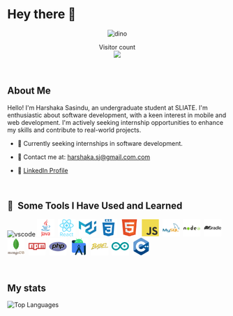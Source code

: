 # Hey there :wave:
<div align="center">
<img src="https://github.com/saadeghi/saadeghi/blob/master/dino.gif"alt="dino">
</div>

<p align="center"> 
  Visitor count<br>
  <img src="https://profile-counter.glitch.me/HarshakaSasindu/count.svg" />
</p> </br>

## About Me

Hello! I'm Harshaka Sasindu, an undergraduate student at SLIATE.
I'm enthusiastic about software development, with a keen interest in mobile and web development. 
I'm actively seeking internship opportunities to enhance my skills and contribute to real-world projects. </br>

- 🌱 Currently seeking internships in software development.
- 📧 Contact me at: harshaka.sj@gmail.com.com
- 💼 [LinkedIn Profile](www.linkedin.com/in/harshaka-sasindu-89a74b28a)

  </br>

 ## 🚀 &nbsp;Some Tools I Have Used and Learned
<p align="left">
<img src="https://cdn.jsdelivr.net/gh/devicons/devicon/icons/vscode/vscode-original.svg" alt="vscode" width="40" height="40"/>
<img src="https://github.com/devicons/devicon/blob/master/icons/java/java-original-wordmark.svg" title="Java" alt="Java" width="40" height="40"/>&nbsp;
<img src="https://github.com/devicons/devicon/blob/master/icons/react/react-original-wordmark.svg" title="React" alt="React" width="40" height="40"/>&nbsp;
<img src="https://github.com/devicons/devicon/blob/master/icons/materialui/materialui-original.svg" title="Material UI" alt="Material UI" width="40" height="40"/>&nbsp;
<img src="https://github.com/devicons/devicon/blob/master/icons/css3/css3-plain-wordmark.svg"  title="CSS3" alt="CSS" width="40" height="40"/>&nbsp;
<img src="https://github.com/devicons/devicon/blob/master/icons/html5/html5-original.svg" title="HTML5" alt="HTML" width="40" height="40"/>&nbsp;
<img src="https://github.com/devicons/devicon/blob/master/icons/javascript/javascript-original.svg" title="JavaScript" alt="JavaScript" width="40" height="40"/>&nbsp;
<img src="https://github.com/devicons/devicon/blob/master/icons/mysql/mysql-original-wordmark.svg" title="MySQL"  alt="MySQL" width="40" height="40"/>&nbsp;
<img src="https://github.com/devicons/devicon/blob/master/icons/nodejs/nodejs-original-wordmark.svg" title="NodeJS" alt="NodeJS" width="40" height="40"/>&nbsp;
<img src="https://github.com/devicons/devicon/blob/master/icons/gradle/gradle-plain-wordmark.svg" title="gradle" alt="gradle" width="40" height="40"/>&nbsp;
<img src="https://github.com/devicons/devicon/blob/master/icons/mongodb/mongodb-original-wordmark.svg" title="mongodb" alt="mongodb" width="40" height="40"/>&nbsp;
<img src="https://github.com/devicons/devicon/blob/master/icons/npm/npm-original-wordmark.svg" title="npm" alt="npm" width="40" height="40"/>&nbsp;
<img src="https://github.com/devicons/devicon/blob/master/icons/php/php-original.svg" title="php" alt="php" width="40" height="40"/>&nbsp;
<img src="https://github.com/devicons/devicon/blob/master/icons/androidstudio/androidstudio-original.svg" title="androidstudio" alt="androidstudio" width="40" height="40"/>&nbsp;
<img src="https://github.com/devicons/devicon/blob/master/icons/babel/babel-original.svg" title="babel" alt="babel" width="40" height="40"/>&nbsp;
<img src="https://github.com/devicons/devicon/blob/master/icons/arduino/arduino-original.svg" title="arduino" alt="arduino" width="40" height="40"/>&nbsp;
<img src="https://github.com/devicons/devicon/blob/master/icons/cplusplus/cplusplus-original.svg" title="cplusplus" alt="cplusplus" width="40" height="40"/>&nbsp;

  <!--<img src="" title="" alt="" width="40" height="40"/>&nbsp; -->
</p> </br>

## My stats
<div>
  <!-- GitHub Stats for all repositories -->
 <!--![GitHub stats](https://github-readme-stats.vercel.app/api?username=HarshakaSasindu&show_icons=true&include_all_commits=true&theme=dracula) -->

<!-- Top Languages across all repositories -->
![Top Languages](https://github-readme-stats.vercel.app/api/top-langs/?username=HarshakaSasindu&layout=compact&theme=Dark)
</div>


